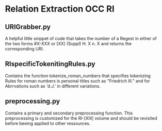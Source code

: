 # Relation Extraction OCC RI


## URIGrabber.py 
A helpful little snippet of code that takes the number of a Regest in either of the two forms #X-XXX or [XX] (Suppl) H. X n. X and returns the corresponding URI.

## RIspecificTokenitingRules.py
Contains the function tokenize_roman_numbers that specifies tokenizing Rules for roman numbers is personal titles such as "Friedrich III." and for Abrrvations such as 'd.J.' in different variations.

## preprocessing.py

Contains a primary and secondary preprocessing function. This preprocessing is customized for the RI-[XIII] volume and should be revisited before beeing applied to other ressources. 
